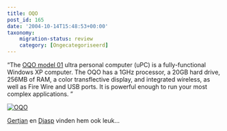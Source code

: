 ```yaml
---
title: OQO
post_id: 165
date: '2004-10-14T15:48:53+00:00'
taxonomy:
    migration-status: review
    category: [Ongecategoriseerd]
---
```

“The [OQO model 01](http://www.oqo.com/hardware/basics/) ultra personal computer (uPC) is a fully-functional Windows XP computer. The OQO has a 1GHz processor, a 20GB hard drive, 256MB of RAM, a color transflective display, and integrated wireless, as well as Fire Wire and USB ports. It is powerful enough to run your most complex applications. ”

[![OQO](/wp-content/uploads/2009/08/oqo1.jpg "OQO")](/wp-content/uploads/2009/08/oqo1.jpg)

[Gertjan](http://gertjan.kole.info/pivot/entry.php?id=719) en [Djasp](http://www.jereinsteonzin.nl/entry_1276.html) vinden hem ook leuk…